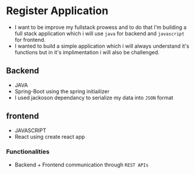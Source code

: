 # Register Application
- I want to be improve my fullstack prowess and to do that I'm building a full stack application which i will use `java` for backend and `javascript` for frontend.
- I wanted to build a simple application which i will always understand it's functions but in it's  implimentation i will also be challenged.

## Backend 
- JAVA
- Spring-Boot using the spring initiailizer
- I used jackoson dependancy to serialize my data into `JSON` format
## frontend 
- JAVASCRIPT
- React using create react app

### Functionalities
- Backend + Frontend communication through `REST APIs`
